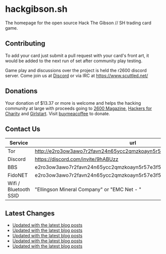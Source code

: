 # hackgibson.sh
The homepage for the open source Hack The Gibson // SH trading card game.


## Contributing

To add your card just submit a pull request with your card's front art, it would be added to the next run of set after community play testing.

Game play and discussions over the project is held the r2600 discord server. Come join us at [Discord](https://discord.com/invite/9hABUzz) or via IRC at https://www.scuttled.net/


## Donations

Your donation of $13.37 or more is welcome and helps the hacking community at large with proceeds going to [2600 Magazine](https://2600.com/), [Hackers for Charity](https://hackersforcharity.org) and [Girlstart](https://girlstart.org).  Visit [buymeacoffee](https://www.buymeacoffee.com/hackgibson.sh) to donate.


## Contact Us

Service | url
-|-
Tor | http://e2ro3ow3awo7r2favn24n65ycc2qmzkoayn5r57e3f56nvjwdcgg32ad.onion
Discord | https://discord.com/invite/9hABUzz
BBS | e2ro3ow3awo7r2favn24n65ycc2qmzkoayn5r57e3f56nvjwdcgg32ad.onion:23
FidoNET | e2ro3ow3awo7r2favn24n65ycc2qmzkoayn5r57e3f56nvjwdcgg32ad.onion:24554
Wifi / Bluetooth SSID | "Ellingson Mineral Company" or "EMC Net - <fidonet address>"

## Latest Changes
<!-- BLOG-POST-LIST:START -->
- [Updated with the latest blog posts](https://github.com/DFW2600/hackgibson.sh/commit/e31c2c682114af2676f1f7d9acf06358812d17af)
- [Updated with the latest blog posts](https://github.com/DFW2600/hackgibson.sh/commit/54b07eb0b38678e2ea30b7944275179a9f9db26d)
- [Updated with the latest blog posts](https://github.com/DFW2600/hackgibson.sh/commit/5736e1aa32ab75aaec712b728bb91dfb7a93f5e2)
- [Updated with the latest blog posts](https://github.com/DFW2600/hackgibson.sh/commit/fce2959f1b61bb931eecf98da3832d2ea96d527e)
- [Updated with the latest blog posts](https://github.com/DFW2600/hackgibson.sh/commit/ccf9097fab518d07f2838dabbaca22d0945c16ed)
<!-- BLOG-POST-LIST:END -->
